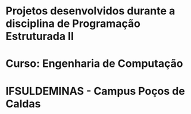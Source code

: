 # Projetos desenvolvidos durante a disciplina de Programação Estruturada II
# Curso: Engenharia de Computação
# IFSULDEMINAS - Campus Poços de Caldas

